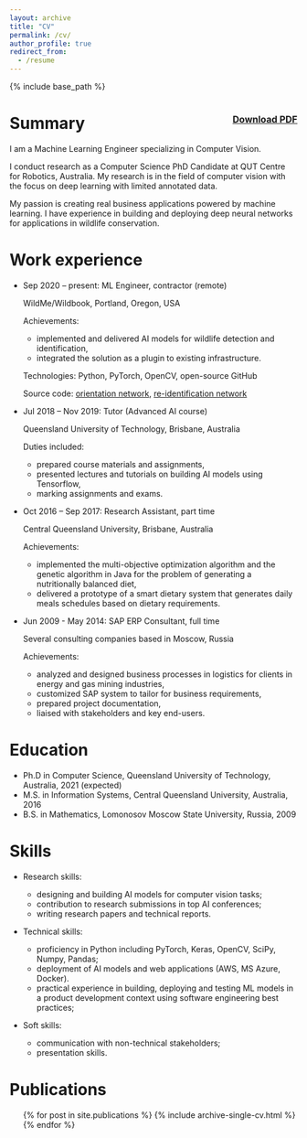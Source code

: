 ```yaml
---
layout: archive
title: "CV"
permalink: /cv/
author_profile: true
redirect_from:
  - /resume
---
```


{% include base_path %}

Summary     <span style="float:right; font-size: 16px"><a href="/files/Resume_Olga_Moskvyak.pdf">Download PDF<i class="fas fa-fw fa-file-pdf zoom" aria-hidden="true"></i></a></span>
======

I am a Machine Learning Engineer specializing in Computer Vision.  

I conduct research as a Computer Science PhD Candidate at QUT Centre for Robotics, Australia. My research is in the field of computer vision with the focus on deep learning with limited annotated data.  

My passion is creating real business applications powered by machine learning. I have experience in building and deploying deep neural networks for applications in wildlife conservation.   

Work experience
======

* Sep 2020 – present: ML Engineer, contractor (remote)

  WildMe/Wildbook, Portland, Oregon, USA

  Achievements:
    * implemented and delivered AI models for wildlife detection and identification,
    * integrated the solution as a plugin to existing infrastructure.

  Technologies: Python, PyTorch, OpenCV, open-source GitHub

  Source code: [orientation network](https://github.com/WildMeOrg/wbia-plugin-orientation), [re-identification network](https://github.com/olgamoskvyak/wbia-plugin-pie-v2)


* Jul 2018 – Nov 2019: Tutor (Advanced AI course)

  Queensland University of Technology, Brisbane, Australia

  Duties included:
    * prepared course materials and assignments,
    * presented lectures and tutorials on building AI models using Tensorflow,
    * marking assignments and exams.


* Oct 2016 – Sep 2017: Research Assistant, part time

  Central Queensland University, Brisbane, Australia

  Achievements:
    * implemented the multi-objective optimization algorithm and the genetic algorithm in Java for the problem of generating a nutritionally balanced diet,
    * delivered a prototype of a smart dietary system that generates daily meals schedules based on dietary requirements.



* Jun 2009 - May 2014: SAP ERP Consultant, full time

  Several consulting companies based in Moscow, Russia
  
  Achievements:
    * analyzed and designed business processes in logistics for clients in energy and gas mining industries,
    * customized SAP system to tailor for business requirements, 
    * prepared project documentation,
    * liaised with stakeholders and key end-users.


Education
======
* Ph.D in Computer Science, Queensland University of Technology, Australia, 2021 (expected)
* M.S. in Information Systems, Central Queensland University, Australia, 2016
* B.S. in Mathematics, Lomonosov Moscow State University, Russia, 2009


Skills
======
* Research skills:
  * designing and building AI models for computer vision tasks;
  * contribution to research submissions in top AI conferences;
  * writing research papers and technical reports.

* Technical skills:
  * proficiency in Python including PyTorch, Keras, OpenCV, SciPy, Numpy, Pandas;
  * deployment of AI models and web applications (AWS, MS Azure, Docker).
  * practical experience in building, deploying and testing ML models in a product development context using software engineering best practices;

* Soft skills:
  * communication with non-technical stakeholders;
  * presentation skills.

Publications
======
  <ul>{% for post in site.publications %}
    {% include archive-single-cv.html %}
  {% endfor %}</ul>


